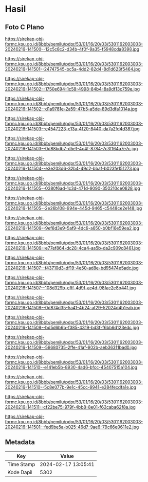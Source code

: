 # Hasil

## Foto C Plano

https://sirekap-obj-formc.kpu.go.id/8bbb/pemilu/pdpr/53/01/16/20/03/5301162003003-20240216-141500--12c5c8c2-d34b-4f0f-9a35-f5948cda8398.jpg

https://sirekap-obj-formc.kpu.go.id/8bbb/pemilu/pdpr/53/01/16/20/03/5301162003003-20240216-141501--24747545-bc5a-4dd2-82d4-8d1d623f5464.jpg

https://sirekap-obj-formc.kpu.go.id/8bbb/pemilu/pdpr/53/01/16/20/03/5301162003003-20240216-141502--1750e694-1c58-4998-84b4-8a9df13c759e.jpg

https://sirekap-obj-formc.kpu.go.id/8bbb/pemilu/pdpr/53/01/16/20/03/5301162003003-20240216-141502--d1a9781e-2a59-47b5-a5de-89d3dfa1014a.jpg

https://sirekap-obj-formc.kpu.go.id/8bbb/pemilu/pdpr/53/01/16/20/03/5301162003003-20240216-141503--e4547223-e13a-4f20-8440-da7a2fd4d387.jpg

https://sirekap-obj-formc.kpu.go.id/8bbb/pemilu/pdpr/53/01/16/20/03/5301162003003-20240216-141503--0d88bdb7-d5e1-4c4f-8784-7c3f164a7e7c.jpg

https://sirekap-obj-formc.kpu.go.id/8bbb/pemilu/pdpr/53/01/16/20/03/5301162003003-20240216-141504--e3e203d6-32b4-49c2-bbaf-b023fe151273.jpg

https://sirekap-obj-formc.kpu.go.id/8bbb/pemilu/pdpr/53/01/16/20/03/5301162003003-20240216-141505--0380f6ad-1c3d-471d-9090-350210ce0828.jpg

https://sirekap-obj-formc.kpu.go.id/8bbb/pemilu/pdpr/53/01/16/20/03/5301162003003-20240216-141505--2e26b108-994e-445d-9465-c5448ce2e148.jpg

https://sirekap-obj-formc.kpu.go.id/8bbb/pemilu/pdpr/53/01/16/20/03/5301162003003-20240216-141506--9ef8d3e9-5af9-4dc9-a650-b0bf16e59ea2.jpg

https://sirekap-obj-formc.kpu.go.id/8bbb/pemilu/pdpr/53/01/16/20/03/5301162003003-20240216-141506--e77ef864-dc28-4ca4-aa5b-da2c909c8461.jpg

https://sirekap-obj-formc.kpu.go.id/8bbb/pemilu/pdpr/53/01/16/20/03/5301162003003-20240216-141507--f43710d3-df19-4e50-ad8e-bd95474e5adc.jpg

https://sirekap-obj-formc.kpu.go.id/8bbb/pemilu/pdpr/53/01/16/20/03/5301162003003-20240216-141507--108d329b-cfff-4d9f-ac4d-98fac2e8b441.jpg

https://sirekap-obj-formc.kpu.go.id/8bbb/pemilu/pdpr/53/01/16/20/03/5301162003003-20240216-141508--0d874d35-5a41-4b24-af29-52024d4b1eab.jpg

https://sirekap-obj-formc.kpu.go.id/8bbb/pemilu/pdpr/53/01/16/20/03/5301162003003-20240216-141508--bd5d6b6b-f385-4319-bd3f-f6bb6d123edc.jpg

https://sirekap-obj-formc.kpu.go.id/8bbb/pemilu/pdpr/53/01/16/20/03/5301162003003-20240216-141509--59680735-2ffe-41af-902b-aeb36311bad0.jpg

https://sirekap-obj-formc.kpu.go.id/8bbb/pemilu/pdpr/53/01/16/20/03/5301162003003-20240216-141510--e141eb5b-8930-4ad6-bfcc-45407515a104.jpg

https://sirekap-obj-formc.kpu.go.id/8bbb/pemilu/pdpr/53/01/16/20/03/5301162003003-20240216-141510--5c8e077b-9e1c-45cc-9941-e384fecdfa1e.jpg

https://sirekap-obj-formc.kpu.go.id/8bbb/pemilu/pdpr/53/01/16/20/03/5301162003003-20240216-141511--cf22be75-979f-4bb8-8e01-f63caba62f8a.jpg

https://sirekap-obj-formc.kpu.go.id/8bbb/pemilu/pdpr/53/01/16/20/03/5301162003003-20240216-141501--fed9be5a-b025-46d7-9ae6-79c66e0611e2.jpg


## Metadata

| Key        | Value               |
| ---------- | ------------------- |
| Time Stamp | 2024-02-17 13:05:41 |
| Kode Dapil | 5302                |



